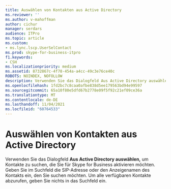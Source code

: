 ```yaml
---
title: Auswählen von Kontakten aus Active Directory
ms.reviewer: ''
ms.author: v-mahoffman
author: cichur
manager: serdars
audience: ITPro
ms.topic: article
ms.custom:
- ms.lync.lscp.UserSelContact
ms.prod: skype-for-business-itpro
f1.keywords:
- CSH
ms.localizationpriority: medium
ms.assetid: 8732867c-4f78-454a-a4cc-49c3e76ce40c
ROBOTS: NOINDEX, NOFOLLOW
description: Verwenden Sie das Dialogfeld Aus Active Directory auswählen, um Kontakte zu suchen, die Sie für Skype for Business aktivieren möchten. Geben Sie im Suchfeld die SIP-Adresse oder den Anzeigenamen des Kontakts ein, den Sie suchen möchten. Um alle verfügbaren Kontakte abzurufen, geben Sie nichts in das Suchfeld ein.
ms.openlocfilehash: 1fd2bc7c8caa0afbe838d5ee179563bd94e99597
ms.sourcegitcommit: 65a10f80e5dfd67b2778e09f5f92c21ef09ce36a
ms.translationtype: MT
ms.contentlocale: de-DE
ms.lasthandoff: 11/04/2021
ms.locfileid: "60764533"
---
```

# <a name="select-contacts-from-active-directory"></a>Auswählen von Kontakten aus Active Directory
 
Verwenden Sie das Dialogfeld **Aus Active Directory auswählen,** um Kontakte zu suchen, die Sie für Skype for Business aktivieren möchten. Geben Sie im Suchfeld die SIP-Adresse oder den Anzeigenamen des Kontakts ein, den Sie suchen möchten. Um alle verfügbaren Kontakte abzurufen, geben Sie nichts in das Suchfeld ein.
  
 
  

